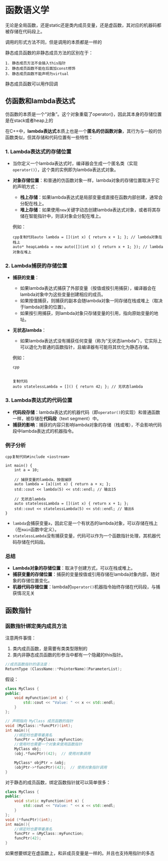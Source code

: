 # 函数语义学

无论是全局函数，还是static还是类内成员变量，还是虚函数，其对应的机器码都被存储在代码段上。

调用的形式方法不同，但是调用的本质都是一样的

静态成员函数的非静态成员方法的区别在于：

	1. 静态成员方法不会插入this指针
	2. 静态成员函数不能在后面加const修饰
	3. 静态成员函数不能声明为virtual

静态成员函数可以用作回调

## 仿函数和lambda表达式

仿函数的本质是一个“对象”。这个对象重载了operator()，因此其本身的存储位置是在stack或者heap上的



在C++中，**lambda表达式**本质上也是一个**匿名的仿函数对象**，其行为与一般的仿函数类似，但其存储和代码位置有一些特性：

### 1. Lambda表达式的存储位置

- 当你定义一个lambda表达式时，编译器会生成一个匿名类（实现`operator()`），这个类的实例即为lambda表达式对象。

- **对象存储位置**：和普通的仿函数对象一样，lambda对象的存储位置取决于它的声明方式：

  - **栈上存储**：如果lambda表达式是局部变量或直接在函数内部创建，通常会分配在栈上。
  - **堆上存储**：如果使用`new`关键字动态创建lambda表达式对象，或者将其存储在智能指针中，则该对象会分配在堆上。

  例如：

  ```
  cpp复制代码auto lambda = [](int x) { return x + 1; }; // lambda对象在栈上
  auto* heapLambda = new auto([](int x) { return x + 1; }); // lambda对象在堆上
  ```

### 2. Lambda捕获的存储位置

- **捕获的变量**：

  - 如果lambda表达式捕获了外部变量（按值或按引用捕获），编译器会在lambda对象中为这些变量创建相应的成员。
  - 如果按值捕获，则捕获的副本会随lambda对象一同存储在栈或堆上（取决于lambda对象的位置）。
  - 如果按引用捕获，则lambda对象只存储变量的引用，指向原始变量的地址。

- **无状态lambda**：

  - 如果lambda表达式没有捕获任何变量（称为“无状态lambda”），它实际上可以退化为普通的函数指针，且编译器有可能将其优化为静态存储。

  例如：

  ```
  cpp
  
  
  复制代码
  auto statelessLambda = []() { return 42; }; // 无状态lambda
  ```

### 3. Lambda表达式的代码位置

- **代码段存储**：lambda表达式的机器代码（即`operator()`的实现）和普通函数一样，被存储在**代码段**（text segment）中。
- **捕获的影响**：捕获的内容只影响lambda对象的存储（栈或堆），不会影响代码段中lambda表达式的机器指令。

### 例子分析

```
cpp复制代码#include <iostream>

int main() {
    int a = 10;

    // 捕获变量的lambda，按值捕获
    auto lambda = [a](int x) { return a + x; };
    std::cout << lambda(5) << std::endl; // 输出15

    // 无状态lambda
    auto statelessLambda = [](int x) { return x + 1; };
    std::cout << statelessLambda(5) << std::endl; // 输出6
}
```

- `lambda`会捕获变量`a`，因此它是一个有状态的lambda对象，可以存储在栈上（在`main`函数中定义）。
- `statelessLambda`没有捕获变量，代码可以作为一个函数指针处理，其机器代码存储在代码段。

### 总结

- **Lambda对象的存储位置**：取决于创建方式，可以在栈或堆上。
- **捕获变量的存储位置**：捕获的变量按值或引用存储在lambda对象内部，随对象的存储位置变化。
- **机器代码存储位置**：lambda的`operator()`机器指令始终存储在代码段，与捕获情况无关

## 函数指针

### 函数指针绑定类内成员方法

注意两件事情：

1. 类内成员函数，是需要有类类型限制的
2. 类内非静态成员函数的形参当中都有一个隐藏的this指针。

```cpp
//成员函数指针的语法是：
ReturnType (ClassName::*PointerName)(ParameterList);
```

假设：

```cpp
class MyClass {
public:
    void myFunction(int x) {
        std::cout << "Value: " << x << std::endl;
    }
};

// 声明指向 MyClass 成员函数的指针
void (MyClass::*funcPtr)(int);
int main(){
    //绑定时也要带着类名
    funcPtr = &MyClass::myFunction;
	//使用时也需要一个对象来使用函数指针
	MyClass obj;
	(obj.*funcPtr)(42);  // 使用对象调用

	MyClass* objPtr = &obj;
	(objPtr->*funcPtr)(42);  // 使用对象指针调用
}
```

对于静态的成员函数，绑定函数指针就可以简单很多：

```cpp
class MyClass {
public:
    void static myFunction(int x) {
        std::cout << "Value: " << x << std::endl;
    }
};
void (*funcPtr)(int);
int main(){
    //绑定时也要带着类名
    funcPtr = &MyClass::myFunction;
    funcPtr(42);  
}
```

如果想要绑定在虚函数上，和非成员变量是一样的。并且也支持用指针的多态

